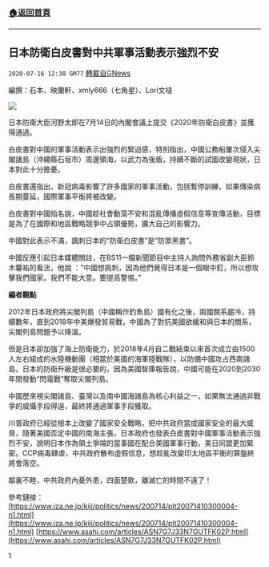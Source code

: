 ###  [:house:返回首頁](https://github.com/ourhimalayas/txt)
---

## 日本防衛白皮書對中共軍事活動表示強烈不安
`2020-07-16 12:38 GM77` [轉載自GNews](https://gnews.org/zh-hant/266928/)

編撰：石本、映蘭軒、xmly666（七角星）、Lori文噠

![](https://s3.amazonaws.com/gnews-media-offload/wp-content/uploads/2020/07/16123525/7.16-2-1.jpg)

日本防衛大臣河野太郎在7月14日的內閣會議上提交《2020年防衛白皮書》並獲得通過。

白皮書對中國的軍事活動表示出強烈的緊迫感，特別指出，中國公務船屢次侵入尖閣諸島（沖繩縣石垣市）周邊領海，以武力為後盾，持續不斷的試圖改變現狀，日本對此十分擔憂。

白皮書還指出，新冠病毒影響了許多國家的軍事活動，包括暫停訓練，如果傳染病長期蔓延，國際軍事平衡將被改變。

白皮書對中國指名說，中國趁社會動蕩不安和混亂傳播虛假信息等宣傳活動，目標是為了在國際和地區戰略競爭中占領優勢，擴大自己的影響力。

中國對此表示不滿，諷刺日本的“防衛白皮書”是“防禦黑書”。

中國反應引起日本媒體關註，在BS11一檔新聞節目中主持人詢問外務省副大臣鈴木馨祐的看法，他說 ：”中國想挑刺，因為他們覺得日本是一個眼中釘，所以想攻擊我們國家。我們不能大意。要提高警惕。”

**編者觀點**

2012年日本政府將尖閣列島（中國稱作釣魚島）國有化之後，兩國關系趨冷，持續數年，直到2018年中美爆發貿易戰，中國為了對抗美國欲緩和與日本的關系，尖閣列島問題予以降溫。

但是日本卻加強了海上防衛能力，於2018年4月自二戰結束以來首次成立由1500人左右組成的水陸機動團（相當於美國的海軍陸戰隊），以防備中國攻占西南諸島。日本的防衛升級是很必要的，因為美國智庫報告說，中國可能在2020到2030年間發動“閃電戰”奪取尖閣列島。

中國歷來視尖閣諸島、臺灣以及南中國海諸島為核心利益之一，如果無法通過非戰爭的威懾手段得逞，最終將通過軍事手段獲取。

川普政府已經從根本上改變了國家安全戰略，把中共政府當成國家安全的最大威脅，隨著美國否定中國的南海主張，日本政府也發表白皮書對中國軍事活動表示強烈不安，說明日本作為領土爭端的當事國在配合美國軍事行動，美日同盟更加緊密。CCP病毒肆虐，中共政府散布虛假信息，想趁亂改變印太地區平衡的算盤終將會落空。

鄰裏不睦，中共政府內憂外患，四面楚歌，離滅亡的時間不遠了！

參考鏈接：
[https://www.iza.ne.jp/kiji/politics/news/200714/plt20071410300004-n1.html](https://www.iza.ne.jp/kiji/politics/news/200714/plt20071410300004-n1.html)
[https://www.asahi.com/articles/ASN7G7J33N7GUTFK02P.html](https://www.asahi.com/articles/ASN7G7J33N7GUTFK02P.html)

1
